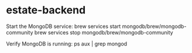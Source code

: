 # estate-backend

Start the MongoDB service:
brew services start mongodb/brew/mongodb-community
brew services stop mongodb/brew/mongodb-community

Verify MongoDB is running:
ps aux | grep mongod

